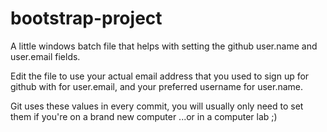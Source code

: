 # bootstrap-project

A little windows batch file that helps with setting the github user.name and user.email fields. 


Edit the file to use your actual email address that you used to sign up for github with for user.email, 
and your preferred username for user.name.


Git uses these values in every commit, you will usually only need to set them if you're on a brand new computer 
...or in a computer lab ;)
